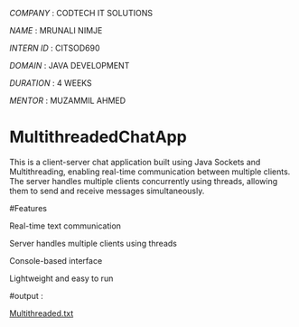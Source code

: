 *COMPANY* : CODTECH IT SOLUTIONS

*NAME* : MRUNALI NIMJE

*INTERN ID* : CITSOD690

*DOMAIN* : JAVA DEVELOPMENT

*DURATION* : 4 WEEKS

*MENTOR* : MUZAMMIL AHMED

# MultithreadedChatApp

This is a client-server chat application built using Java Sockets and Multithreading, enabling real-time communication between multiple clients. The server handles multiple clients concurrently using threads, allowing them to send and receive messages simultaneously.

#Features

Real-time text communication

Server handles multiple clients using threads

Console-based interface

Lightweight and easy to run

#output :

[Multithreaded.txt](https://github.com/user-attachments/files/20853434/Multithreaded.txt)

